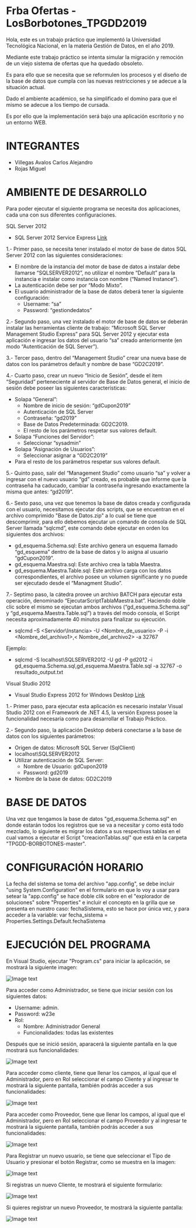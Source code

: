 # Frba Ofertas - LosBorbotones_TPGDD2019
Hola, este es un trabajo práctico que implementó la Universidad Tecnológica Nacional, en la materia Gestión de Datos, en el año 2019.

Mediante este trabajo práctico se intenta simular la migración y remoción de un viejo sistema de ofertas que ha quedado obsoleto.

Es para ello que se necesita que se reformulen los procesos y el diseño de la base de datos que cumpla con las nuevas restricciones y se adecue a la situación actual.

Dado el ambiente académico, se ha simplificado el domino para que el mismo se adecue a los tiempo de cursada.

Es por ello que la implementación será bajo una aplicación escritorio y no un entorno WEB.

# INTEGRANTES
* Villegas Avalos Carlos Alejandro
* Rojas Miguel

# AMBIENTE DE DESARROLLO

Para poder ejecutar el siguiente programa se necesita dos aplicaciones, cada una con sus diferentes configuraciones.

SQL Server 2012
 * SQL Server 2012 Service Express [Link](https://www.microsoft.com/es-cl/download/details.aspx?id=50003)

1.- Primer paso, se necesita tener instalado el motor de base de datos SQL Server 2012 con las siguientes consideraciones:
* El nombre de la instancia del motor de base de datos a instalar debe llamarse “SQLSERVER2012”, no utilizar el nombre “Default” para la instancia e instalar como instancia con nombre (“Named Instance”).
* La autenticación debe ser por “Modo Mixto”.
* El usuario administrador de la base de datos deberá tener la siguiente configuración:
  * Username: “sa”
  * Password: “gestiondedatos”

2.- Segundo paso, una vez instalado el motor de base de datos se deberán instalar las herramientas cliente de trabajo: “Microsoft SQL Server Management Studio Express” para SQL Server 2012 y ejecutar esta aplicación e ingresar los datos del usuario “sa” creado anteriormente (en modo “Autenticación de SQL Server”).

3.- Tercer paso, dentro del “Management Studio” crear una nueva base de datos con los parámetros default y nombre de base “GD2C2019”.

4.- Cuarto paso, crear un nuevo “Inicio de Sesión”, desde el item “Seguridad” perteneciente al servidor de Base de Datos general, el inicio de sesión debe poseer las siguientes características:
* Solapa “General”:
  * Nombre de inicio de sesión: “gdCupon2019”
  * Autenticación de SQL Server
  * Contraseña: “gd2019”
  * Base de Datos Predeterminada: GD2C2019.
  * El resto de los parámetros respetar sus valores default.
* Solapa “Funciones del Servidor”:
  * Seleccionar “sysadmin”
* Solapa “Asignación de Usuarios”:
  * Seleccionar asignar a “GD2C2019”
* Para el resto de los parámetros respetar sus valores default.

5.- Quinto paso, salir del “Management Studio” como usuario “sa” y volver a ingresar con el nuevo usuario “gd” creado, es probable que informe que la contraseña ha caducado, cambiar la contraseña ingresando exactamente la misma que antes: “gd2019”.

6.- Sexto paso, una vez que tenemos la base de datos creada y configurada con el usuario, necesitamos ejecutar dos scripts, que se encuentran en el archivo comprimido "Base de Datos.zip" a lo cual se tiene que descomprimir, para ello debemos ejecutar un comando de consola de SQL Server llamada “sqlcmd”, este comando debe ejecutar en orden los siguientes dos archivos:
* gd_esquema.Schema.sql: Este archivo genera un esquema llamado “gd_esquema” dentro de la base de datos y lo asigna al usuario “gdCupon2019”.
* gd_esquema.Maestra.sql: Este archivo crea la tabla Maestra.
* gd_esquema.Maestra.Table.sql: Este archivo carga con los datos correspondientes, el archivo posee un volumen significante y no puede ser ejecutado desde el “Managment Studio”.

7.- Septimo paso, la cátedra provee un archivo BATCH para ejecutar esta operación, denominado “EjecutarScriptTablaMaestra.bat”. Haciendo doble clic sobre el mismo se ejecutan ambos archivos (“gd_esquema.Schema.sql” y “gd_esquema.Maestra.Table.sql”) a través del modo consola, el Script necesita aproximadamente 40 minutos para finalizar su ejecución.
 * sqlcmd –S <Servidor\Instancia> -U <Nombre_de_usuario> -P <Password> -i <Nombre_del_archivo1>,< Nombre_del_archivo2> -a 32767

Ejemplo:
 * sqlcmd -S localhost\SQLSERVER2012 -U gd -P gd2012 -i gd_esquema.Schema.sql,gd_esquema.Maestra.Table.sql -a 32767 -o resultado_output.txt
 
Visual Studio 2012
 * Visual Studio Express 2012 for Windows Desktop [Link](https://my.visualstudio.com/Downloads?q=visual%20studio%202012&wt.mc_id=o~msft~vscom~older-downloads)
 
 1.- Primer paso, para ejecutar esta aplicación es necesario instalar Visual Studio 2012 con el Framework de .NET 4.5, la versión Express posee la funcionalidad necesaria como para desarrollar el Trabajo Práctico.
 
 2.- Segundo paso, la aplicación Desktop deberá conectarse a la base de datos con los siguientes parámetros:
 * Origen de datos: Microsoft SQL Server (SqlClient)
 * localhost\SQLSERVER2012
 * Utilizar autenticación de SQL Server:
   * Nombre de Usuario: gdCupon2019
   * Password: gd2019
 * Nombre de la base de datos: GD2C2019

 # BASE DE DATOS
 
Una vez que tengamos la base de datos "gd_esquema.Schema.sql" en donde estarán todos los registros que se va a necesitar y como está todo mezclado, lo siguiente es migrar los datos a sus respectivas tablas en el cual vamos a ejecutar el Script "creacionTablas.sql" que está en la carpeta "TPGDD-BORBOTONES-master".

 # CONFIGURACIÓN HORARIO
 
La fecha del sistema se toma del archivo "app.config", se debe incluir "using System.Configuration" en el formulario en que lo voy a usar para setear la "app.config" se hace doble clik sobre en el "explorador de soluciones" sobre "Properties" e incluir el concepto en la grilla que se presenta en nuestro caso: fechaSistema, esto se hace por única vez, y para acceder a la variable: var fecha_sistema = Properties.Settings.Default.fechaSistema
 
 # EJECUCIÓN DEL PROGRAMA
 
En Visual Studio, ejecutar "Program.cs" para iniciar la aplicación, se mostrará la siguiente imagen:
 
 ![Image text](https://github.com/carvillav/LosBorbotones_TPGDD2019/blob/main/TPGDD-BORBOTONES-master/imagenes/Portada_Inicio.jpg)

Para acceder como Administrador, se tiene que iniciar sesión con los siguientes datos:
 * Username: admin.
 * Password: w23e
 * Rol:
   * Nombre: Administrador General
   * Funcionalidades: todas las existentes

Después que se inició sesión, aparacerá la siguiente pantalla en la que mostrará sus funcionalidades:
 
 ![Image text](https://github.com/carvillav/LosBorbotones_TPGDD2019/blob/main/TPGDD-BORBOTONES-master/imagenes/Pantalla_Principal_Adm.jpg)
 
Para acceder como cliente, tiene que llenar los campos, al igual que el Administrador, pero en Rol seleccionar el campo Cliente y al ingresar te mostrará la siguiente pantalla, también podrás acceder a sus funcionalidades:
 
 ![Image text](https://github.com/carvillav/LosBorbotones_TPGDD2019/blob/main/TPGDD-BORBOTONES-master/imagenes/Pantalla_Principal_Cliente.jpg)

Para acceder como Proveedor, tiene que llenar los campos, al igual que el Administrador, pero en Rol seleccionar el campo Proveedor y al ingresar te mostrará la siguiente pantalla, también podrás acceder a sus funcionalidades:
 
 ![Image text](https://github.com/carvillav/LosBorbotones_TPGDD2019/blob/main/TPGDD-BORBOTONES-master/imagenes/Pantalla_Principal_Proveedor.jpg)
 
Para Registrar un nuevo usuario, se tiene que seleccionar el Tipo de Usuario y presionar el botón Registrar, como se muestra en la imagen:
 
 ![Image text](https://github.com/carvillav/LosBorbotones_TPGDD2019/blob/main/TPGDD-BORBOTONES-master/imagenes/Registrar_Nuevo_Usuario.jpg)
 
 Si registras un nuevo Cliente, te mostrará el siguiente formulario:
 
  ![Image text](https://github.com/carvillav/LosBorbotones_TPGDD2019/blob/main/TPGDD-BORBOTONES-master/imagenes/Formulario_Nuevo_Cliente.jpg)
 
 Si quieres registrar un nuevo Proveedor, te mostrará la siguiente pantalla:
 
  ![Image text](https://github.com/carvillav/LosBorbotones_TPGDD2019/blob/main/TPGDD-BORBOTONES-master/imagenes/Formulario_Nuevo_Proveedor.jpg)
 

